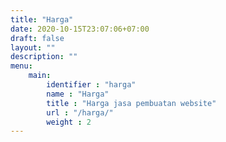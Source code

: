 ```yaml
---
title: "Harga"
date: 2020-10-15T23:07:06+07:00
draft: false
layout: ""
description: ""
menu:
    main:    
        identifier : "harga"
        name : "Harga"
        title : "Harga jasa pembuatan website"
        url : "/harga/"
        weight : 2
---
```


